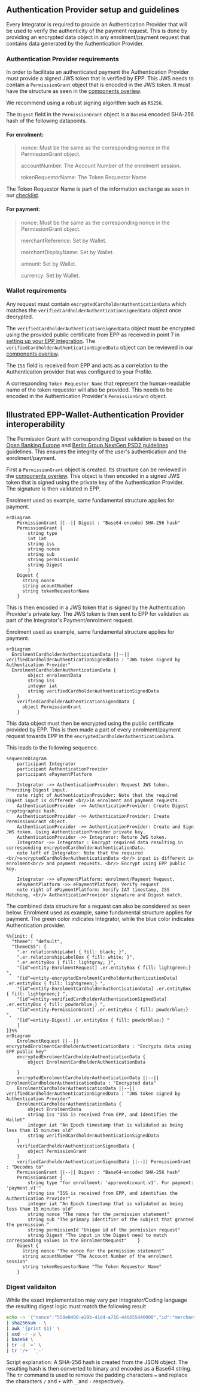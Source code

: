 
## Authentication Provider setup and guidelines
Every Integrator is required to provide an Authentication Provider that will be used to verify the authenticity of the payment request. This is done by
providing an encrypted data object in any enrolment/payment request that contains data generated by the Authentication Provider.

### Authentication Provider requirements
In order to facilitate an authenticated payment the Authentication Provider must provide a signed JWS token that is verified by EPP.
This JWS needs to contain a `PermissionGrant` object that is encoded in the JWS token. It must have
the structure as seen in the [components overiew](./swagger/epp_components.md).

We recommend using a robust signing algorithm such as `RS256`.

The `Digest` field in the `PermissionGrant` object is a `Base64` encoded SHA-256 hash of the following datapoints.

#### For enrolment:

> nonce: Must be the same as the corresponding nonce in the PermissionGrant object.
> 
> accountNumber: The Account Number of the enrolment session.
> 
> tokenRequestorName: The Token Requestor Name


The Token Requestor Name is part of the information exchange as seen in our [checklist](./getting_started.md#checklist-for-information-exchange).

#### For payment:


> nonce: Must be the same as the corresponding nonce in the PermissionGrant object.
> 
> merchantReference: Set by Wallet.
> 
> merchantDisplayName: Set by Wallet.
> 
> amount: Set by Wallet.
> 
> currency: Set by Wallet.


### Wallet requirements
Any request must contain `encryptedCardholderAuthenticationData` which matches the `verifiedCardholderAuthenticationSignedData` object once decrypted.

The `verifiedCardholderAuthenticationSignedData` object must be encrypted using the provided public certificate from EPP as received in point 7 in [setting up your EPP integration](./getting_started.md#setting-up-your-epp-integration).
The `verifiedCardholderAuthenticationSignedData` object can be reviewed in our [components overiew](./swagger/epp_components.md).

The `ISS` field is received from EPP and acts as a correlation to the Authentication provider that was configured to your Profile.

A corresponding `Token Requestor Name` that represent the human-readable name of the token requestor will also be provided.
This needs to be encoded in the Authentication Provider's `PermissionGrant` object.

## Illustrated EPP-Wallet-Authentication Provider interoperability

The Permission Grant with corresponding Digest validation is based on the [Open Banking Europe](https://www.openbankingeurope.eu/media/2096/obe-json-web-signature-profile-for-open-banking.pdf) and [Berlin Group NextGen PSD2 guidelines](https://www.berlin-group.org/nextgenpsd2-downloads) guidelines. This ensures the integrity
of the user's authentication and the enrolment/payment.

First a `PermissionGrant` object is created. Its structure can be reviewed in the [components overiew](./swagger/epp_components.md).
This object is then encoded in a signed JWS token that is signed using the private key of the Authentication Provider. The signature is then validated in EPP.

Enrolment used as example, same fundamental structure applies for payment.
```mermaid
erDiagram
    PermissionGrant ||--|| Digest : "Base64-encoded SHA-256 hash"
    PermissionGrant {
        string type
        int iat
        string iss
        string nonce
        string sub
        string permissionId
        string Digest    
        }
    Digest {
      string nonce
      string acountNumber
      string tokenRequestorName
    }
```

This is then encoded in a JWS token that is signed by the Authentication Provider's private key. The JWS token is then sent to EPP for validation as part of the Integrator's Payment/enrolment request.

Enrolment used as example, same fundamental structure applies for payment.
```mermaid
erDiagram
  EnrolmentCardholderAuthenticationData ||--|| verifiedCardholderAuthenticationSignedData : "JWS token signed by Authentication Provider"
  EnrolmentCardholderAuthenticationData {
        object enrolmentData
        string iss
        integer iat
        string verifiedCardholderAuthenticationSignedData
    }
    verifiedCardholderAuthenticationSignedData {
      object PermissionGrant
    }
```

This data object must then be encrypted using the public certificate provided by EPP.
This is then made a part of every enrolment/payment request towards EPP in the `encryptedCardholderAuthenticationData`.

This leads to the following sequence.

```mermaid
sequenceDiagram
    participant Integrator
    participant AuthenticationProvider
    participant ePaymentPlatform
    
    Integrator ->> AuthenticationProvider: Request JWS token. Providing Digest input.
    note right of AuthenticationProvider: Note that the required Digest input is different <br/>in enrolment and payment requests.
    AuthenticationProvider ->> AuthenticationProvider: Create Digest cryptographic hash.
    AuthenticationProvider ->> AuthenticationProvider: Create PermissionGrant object.
    AuthenticationProvider ->> AuthenticationProvider: Create and Sign JWS token. Using AuthenticationProvider private key.
    AuthenticationProvider ->> Integrator: Return JWS token.
    Integrator ->> Integrator : Encrypt required data resulting in corresponding encryptedCardholderAuthenticationData.
    note left of Integrator: Note that the required <br/>encryptedCardholderAuthenticationData <br/> input is different in enrolment<br/> and payment requests. <br/> Encrypt using EPP public key.

    Integrator ->> ePaymentPlatform: enrolment/Payment Request.
    ePaymentPlatform ->> ePaymentPlatform: Verify request
    note right of ePaymentPlatform: Verify IAT timestamp, ISS Matching, <br/> AuthenticationProvider signature and Digest match.
```

The combined data structure for a request can also be considered as seen below. Enrolment used as example, same fundamental structure applies for payment. 
The green color indicates Integrator, while the blue color indicates Authentication provider.

```mermaid
%%{init: {
  "theme": "default",
  "themeCSS": [
    ".er.relationshipLabel { fill: black; }", 
    ".er.relationshipLabelBox { fill: white; }", 
    ".er.entityBox { fill: lightgray; }",
    "[id^=entity-EnrolmentRequest] .er.entityBox { fill: lightgreen;} ",
    "[id^=entity-encryptedEnrolmentCardholderAuthenticationData] .er.entityBox { fill: lightgreen;} ",
    "[id^=entity-EnrolmentCardholderAuthenticationData] .er.entityBox { fill: lightgreen;} ",
    "[id^=entity-verifiedCardholderAuthenticationSignedData] .er.entityBox { fill: powderblue;} ",
    "[id^=entity-PermissionGrant] .er.entityBox { fill: powderblue;} ",
    "[id^=entity-Digest] .er.entityBox { fill: powderblue;} "
    ]
}}%%
erDiagram
    EnrolmentRequest ||--|| encryptedEnrolmentCardholderAuthenticationData : "Encrypts data using EPP public key"
    encryptedEnrolmentCardholderAuthenticationData {
        object EnrolmentCardholderAuthenticationData
        
    }
    encryptedEnrolmentCardholderAuthenticationData ||--|| EnrolmentCardholderAuthenticationData : "Encrypted data"
    EnrolmentCardholderAuthenticationData ||--|| verifiedCardholderAuthenticationSignedData : "JWS token signed by Authentication Provider"
    EnrolmentCardholderAuthenticationData {
        object EnrolmentData
        string iss "ISS is received from EPP, and identifies the Wallet"
        integer iat "An Epoch timestamp that is validated as being less than 15 minutes old"
        string verifiedCardholderAuthenticationSignedData
    }
    verifiedCardholderAuthenticationSignedData {
        object PermissionGrant
    }
    verifiedCardholderAuthenticationSignedData ||--|| PermissionGrant : "Decodes to"
    PermissionGrant ||--|| Digest : "Base64-encoded SHA-256 hash"
    PermissionGrant {
        string type "for enrollment: 'approveAccount.v1'. For payment: 'payment.v1'"
        string iss "ISS is received from EPP, and identifies the Authentication Provider"
        integer iat "An Epoch timestamp that is validated as being less than 15 minutes old"
        string nonce "The nonce for the permission statement"
        string sub "The primary identifier of the subject that granted the permission."
        string permissionId "Unique id of the permission request"
        string Digest "The input in the Digest need to match corresponding values in the EnrolmentRequest"    }
    Digest {
      string nonce "The nonce for the permission statement"
      string acountNumber "The Account Number of the enrolment session"
      string tokenRequestorName "The Token Requestor Name"
    }
```


### Digest validaiton

While the exact implementation may vary per Integrator/Coding language the resulting digest logic must match the following result

```bash
echo -n '{"nonce":"550e8400-e29b-41d4-a716-446655440000","id":"merchantReference","payments":[{"paymentId":"merchantReference","amount":"100","currency":"NOK","creditorName":"merchantDisplayName"}]}' \
| sha256sum - \
| awk '{print $1}' \
| xxd -r -p \
| base64 \
| tr -d '=' \
| tr '/+' '_-'
```

Script explanation: A SHA-256 hash is created from the JSON object. The resulting hash is then converted to binary and encoded as a Base64 string. The `tr` command is used to remove the padding characters `=` and replace the characters `/` and `+` with `_` and `-` respectively.
